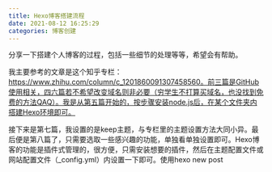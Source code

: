 ```yaml
---
title: Hexo博客搭建流程
date: 2021-08-12 16:25:29
categories: 博客创建
---
```

分享一下搭建个人博客的过程，包括一些细节的处理等等，希望会有帮助。

我主要参考的文章是这个知乎专栏：https://www.zhihu.com/column/c_1201860091307458560。前三篇是GitHub使用相关，四六篇若不希望改变域名则非必要（穷学生不打算买域名，也没找到免费的方法QAQ）。我是从第五篇开始的，按步骤安装node.js后，在某个文件夹内搭建Hexo环境即可。

接下来是第七篇，我设置的是keep主题，与专栏里的主题设置方法大同小异。最后便是第八篇了，只需要选取一些感兴趣的功能，单独看单独设置即可。Hexo博客的功能是插件式管理的，很方便，只需安装想要的插件，然后在主题配置文件或网站配置文件（_config.yml）内设置一下即可。使用hexo new post <title>即可创建新文章，写好后在网站根目录运行hexo g和hexo d指令即可完成网页的部署。若有对配置文件进行更改，则最好运行hexo clean之后再运行hexo g，hexo d命令。

为了更新数学笔记，数学公式是必不可少的。一种方法是直接上传pdf（需要相关插件支持），但效果不是很好，因此我打算沿用我在知乎上传笔记的方法，先将LaTeX转成Markdown再处理。这一步利用pandoc实现，可参考我的文章https://www.zhihu.com/column/c_1352596590079635456。接下来还需要令网站能够渲染Markdown文件中的数学公式，可参考https://www.jianshu.com/p/7ab21c7f0674，需要先卸载初始渲染引擎xxx-marked，更换为xxx-kramed，然后要取消对部分符号的转义，最后在主题配置文件中开启mathjax，并在每篇文章中设置mathjax开关即可。

值得一提的是，和LaTeX一样，Markdown也是回车默认不换行，两次回车才换行的，但Hexo博客的默认设置不是这样。参考https://longrm.com/2017/08/23/2017-08-23-hexo-mathjax/，浏览“后续”部分即可。

笔记没有图片当然不行。一种方法是直接将图片放到博客环境的文件夹里，然后利用md文件上传图片的方法，直接将链接设置为图片（相对）位置即可。这种方法简单但是会占用仓库空间。另一种方法是利用图床，我采用的是https://sm.ms，免费且API简洁易懂。这样将图片上传到图床上，令链接为图床生成的图片链接，就可以节省仓库空间了。使用sm.ms图床时，需要注册用户，在API token页面生成令牌。

为了让博客上传更加自动化，图床上传图片的过程当然要用程序实现，在此把我的python代码贴出来：

smms.py（参考https://github.com/XavierJiezou/python-sm.ms-api/blob/master/smms.py）

'''
import requests
import json


class SMMS(object):
    # init
    def __init__(self, username, password):
        self.username = username
        self.password = password
        self.token = None
        self.profile = None
        self.history = None
        self.upload_history = None
        self.url = None
        self.headers = None

    # user
    def get_api_token(self):
        data = {
            'username': self.username,
            'password': self.password,
        }
        url = root+'token'
        res = requests.post(url, data=data).json()
        self.token = res['data']['token']
        self.headers = {'Authorization': self.token}

    # user
    def get_user_profile(self):
        url = root+'profile'
        res = requests.post(url, headers=self.headers).json()
        self.profile = res['data']
        print(json.dumps(res, indent=4))

    # image
    def clear_temporary_history(self):
        data = {
            'format': 'json'
        }
        url = root+'clear'
        res = requests.get(url, data=data).json()
        print(json.dumps(res, indent=4))

    # image
    def view_temporary_history(self):
        url = root+'history'
        res = requests.get(url).json()
        self.history = res['data']
        print(json.dumps(res, indent=4))

    # image
    def delete_image(self, hash):
        url = root+'delete/'+hash
        res = requests.get(url).json()
        print(json.dumps(res, indent=4))

    # image
    def view_upload_history(self):
        url = root+'upload_history'
        res = requests.get(url, headers=self.headers).json()
        self.upload_history = res['data']
        print(json.dumps(res, indent=4))

    # image
    def upload_image(self, path):
        try:
            files = {'smfile': open(path, 'rb')}
            url = root+'upload'
            res = requests.post(url, files=files, headers=self.headers).json()
            if res['success']:
                self.url = res['data']['url']
                return self.url
            else:
                return res['images']
        except Exception as e:
            print(e)
            return 'https://i.loli.net/'


root = 'https://sm.ms/api/v2/'
smms = SMMS('username', 'password')
smms.get_api_token()


def upload(picture):
    return smms.upload_image(picture)
'''

main.py（补充自https://www.zhihu.com/column/c_1352596590079635456）

'''
import re
import smms

zhihu = open("zhihu.md", "r+", encoding="utf-8")
contents = zhihu.readlines()

for i in range(len(contents)):
    if re.match(':::', contents[i]):
        contents[i] = ""
        j = i+1
        while not re.match(':::', contents[j]):
            contents[j] = re.sub(r'\n', ' ', contents[j])
            j = j+1
        contents[j] = "\n"

    if re.match(r'!.*\([\w\d\s]*\.png\)', contents[i]):
        print("Uploading pictures...")
        ret = re.search(r'[\w\d\s]*\.png', contents[i])
        path = ret.group()
        contents[i] = re.sub(path, smms.upload(path), contents[i])
        print("Done.")

    while re.match(r'.*}}', contents[i]):
        contents[i] = re.sub(r'}}', r'} }', contents[i])

    while re.match(r'.*{{', contents[i]):
        contents[i] = re.sub(r'{{', r'{ {', contents[i])

    while re.match(r'.*{#.*}', contents[i]):
        contents[i] = re.sub(r'{#.*}', r'', contents[i])

zhihu.seek(0)
zhihu.truncate()
zhihu.writelines(contents)
zhihu.close()
'''

这样基本的配置就已经完成了，其它自动化的部分我单开一篇文章继续说明。